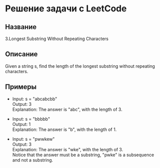 # Решение задачи с LeetCode 

## Название 

  3.Longest Substring Without Repeating Characters

## Описание

  Given a string s, find the length of the longest substring without repeating characters.

## Примеры

* Input: s = "abcabcbb"  
  Output: 3  
  Explanation: The answer is "abc", with the length of 3.
  
* Input: s = "bbbbb"  
  Output: 1  
  Explanation: The answer is "b", with the length of 1.
  
* Input: s = "pwwkew"  
  Output: 3  
  Explanation: The answer is "wke", with the length of 3.  
  Notice that the answer must be a substring, "pwke" is a subsequence and not a substring.
